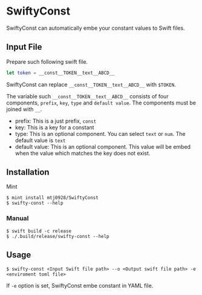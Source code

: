 # SwiftyConst

SwiftyConst can automatically embe your constant values to Swift files.  

## Input File
Prepare such following swift file.
```swift
let token = __const__TOKEN__text__ABCD__
```
SwiftyConst can replace `__const__TOKEN__text__ABCD__` with `$TOKEN`.  

The variable such `__const__TOKEN__text__ABCD__` consists of four components, `prefix`, `key`, `type` and `default value`.
The components must be joined with `__`.
- prefix: This is a just prefix, `const`
- key: This is a key for a constant
- type: This is an optional component. You can select `text` or `num`.  The default value is `text`
- default value: This is an optional component. This value will be embed when the value which matches the key does not exist.

## Installation
Mint
```
$ mint install mtj0928/SwiftyConst
$ swifty-const --help
```

### Manual
```
$ swift build -c release
$ ./.build/release/swifty-const --help
```

## Usage
```
$ swifty-const <Input Swift file path> --o <Output swift file path> -e <enviroment toml file>
```
If `-e` option is set, SwiftyConst embe constant in YAML file. 
